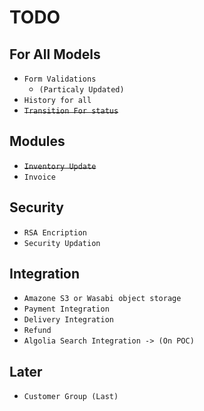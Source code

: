 # TODO

## For All Models
* ``Form Validations``
  * `(Particaly Updated)`
* ``History for all``
* ~~``Transition For status``~~

## Modules
* ~~``Inventory Update``~~
* ``Invoice``


## Security
* ``RSA Encription``
* ``Security Updation``

## Integration
* ``Amazone S3 or Wasabi object storage``
* ``Payment Integration``
* ``Delivery Integration``
* ``Refund``
* ``Algolia Search Integration -> (On POC)``

## Later
* ``Customer Group (Last)``



